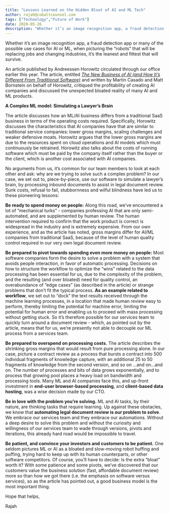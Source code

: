 ```yaml
---
title: "Lessons Learned on the Hidden Bloat of AI and ML Tech"
author: rajah@cobaltcounsel.com
tags: ["Technology","Future of Work"]
date: 2020-05-26
description: "Whether it’s an image recognition app, a fraud detection app or many of the possible use cases for AI or ML, when picturing the “robots” that will be replacing jobs and changing industries, it’s the leanest and fittest that will survive."
---
```



Whether it’s an image recognition app, a fraud detection app or many of the possible use cases for AI or ML, when picturing the “robots” that will be replacing jobs and changing industries, it’s the leanest and fittest that will survive.

An article published by Andreessen Horowitz circulated through our office earlier this year. The article, entitled *[The New Business of AI (and How It’s Different From Traditional Software)](https://a16z.com/2020/02/16/the-new-business-of-ai-and-how-its-different-from-traditional-software/)* and written by Martin Casado and Matt Bornstein on behalf of Horowitz, critiqued the profitability of creating AI companies and discussed the unexpected bloated reality of many AI and ML products.

**A Complex ML model: Simulating a Lawyer’s Brain**

The article discusses how an ML/AI business differs from a traditional SaaS business in terms of the operating costs required. Specifically, Horowitz discusses the characteristics that AI companies have that are similar to traditional service companies: lower gross margins, scaling challenges and weaker defensive moats. Horowitz argues that the lower gross margins are due to the resources spent on cloud operations and AI models which must continuously be retrained. Horowitz also talks about the costs of running software which must be paid by the company itself rather than the buyer or the client, which is another cost associated with AI companies. 

No arguments from us, it’s common for our team members to look at each other and ask: why are we trying to solve such a complex problem? In our case, we set out to, piece-by-piece, use our software to simulate a lawyer’s brain, by processing inbound documents to assist in legal document review. Sunk costs, refusal to fail, stubbornness and wilful blindness have led us to these pioneering lessons:

**Be ready to spend money on people:** Along this road, we’ve encountered a lot of “mechanical turks” - companies professing AI that are only semi-automated, and are supplemented by human review. The human intervention required to confirm that the work product is correct is widespread in the industry and is extremely expensive. From our own experience, and as the article has noted, gross margins differ for AI/ML companies from traditional SaaS, because of the level of human quality control required in our very own legal document review.

**Be prepared to pivot towards spending even more money on people:** Most software companies form the desire to solve a problem with a system that avoids people interaction, in favor of automatic processing. Decisions on how to structure the workflow to optimize the “wins” related to the data processing has been essential for us, due to the complexity of the problem, and the resulting (and over bloated) need for quality control, an overabundance of “edge cases” (as described in the article) or strange problems that don’t fit the typical process. **As an example related to workflow**, we set out to “dock” the text results received through the  machine learning processes, in a location that made human review easy to perform, thereby limiting the potential for machine error, limiting the potential for human error and enabling us to proceed with mass processing without getting stuck. So it’s therefore possible for our services team to quickly turn around a document review - which, as pointed out by the article, means that for us, we’re presently not able to decouple our ML process from a services team.

**Be prepared to overspend on processing costs.** The article describes the shrinking gross margins that would result from pure processing alone. In our case, picture a contract review as a process that bursts a contract into 500 individual fragments of knowledge capture, with an additional 25 to 50 fragments of knowledge from the second version, and so on ...and on...and on. The number of processes and bits of data grows exponentially, and to process that growing pool places a heavy load on bandwidth and processing tools. Many ML and AI companies face this, and up-front investment in **end-user browser-based processing**, and **client-based data hosting**, was a wise decision made by our CTO.

**Be in love with the problem you’re solving.** ML and AI tasks, by their nature, are thinking tasks that require learning. Up against these obstacles, we know that **automating legal document review is *our* problem to solve**. We embrace our services team and they embrace our automations. Without a deep desire to solve this problem and without the curiosity and willingness of our services team to wade through versions, pivots and iterations, this already hard road would be impossible to travel.

**Be patient, and convince your investors and customers to be patient.** One seldom pictures ML or AI as a bloated and slow-moving robot huffing and puffing, trying hard to keep up with its human counterparts, or other software competitors. Of course, you’ll have to decide: Is the extra “bloat” worth it? With some patience and some pivots, we’ve discovered that our customers value the business solution (fast, affordable document review) more so than how we got there (i.e. the emphasis on software versus services), so as the article has pointed out, a good business model is the most important thing.

Hope that helps,

Rajah
